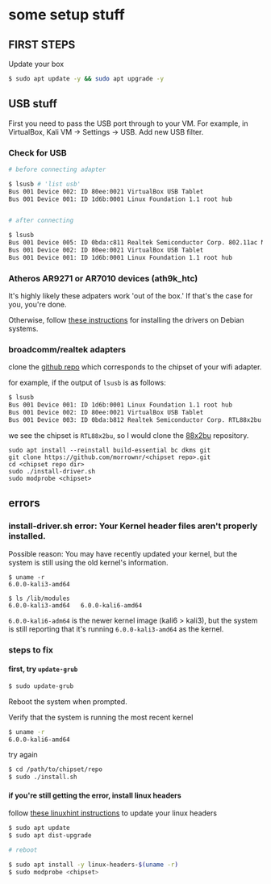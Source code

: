 # some setup stuff

## FIRST STEPS

Update your box

```bash
$ sudo apt update -y && sudo apt upgrade -y
```

## USB stuff
First you need to pass the USB port through to your VM.  For example, in VirtualBox, Kali VM -> Settings -> USB.
Add new USB filter.



### Check for USB

```bash
# before connecting adapter

$ lsusb # 'list usb'
Bus 001 Device 002: ID 80ee:0021 VirtualBox USB Tablet
Bus 001 Device 001: ID 1d6b:0001 Linux Foundation 1.1 root hub


# after connecting 

$ lsusb
Bus 001 Device 005: ID 0bda:c811 Realtek Semiconductor Corp. 802.11ac NIC
Bus 001 Device 002: ID 80ee:0021 VirtualBox USB Tablet
Bus 001 Device 001: ID 1d6b:0001 Linux Foundation 1.1 root hub

```

### Atheros AR9271 or AR7010 devices (ath9k_htc)

It's highly likely these adpaters work 'out of the box.'  If that's the case
for you, you're done.

Otherwise, follow [these instructions](https://wiki.debian.org/ath9k_htc) for installing the drivers on Debian
systems.


### broadcomm/realtek adapters

clone the [github repo](https://github.com/morrownr) which corresponds to the
chipset of your wifi adapter.

for example, if the output of `lsusb` is as follows:

```bash
$ lsusb
Bus 001 Device 001: ID 1d6b:0001 Linux Foundation 1.1 root hub
Bus 001 Device 002: ID 80ee:0021 VirtualBox USB Tablet
Bus 001 Device 003: ID 0bda:b812 Realtek Semiconductor Corp. RTL88x2bu [AC1200 Techkey] #<== RTL88x2bu

```

we see the chipset is `RTL88x2bu`, so I would clone the
[88x2bu](https://github.com/morrownr/88x2bu-20210702) repository.


```
sudo apt install --reinstall build-essential bc dkms git
git clone https://github.com/morrownr/<chipset repo>.git
cd <chipset repo dir>
sudo ./install-driver.sh
sudo modprobe <chipset>
```

## errors
### install-driver.sh error: Your Kernel header files aren't properly installed.

Possible reason: You may have recently updated your kernel, but the system is still
using the old kernel's information.


```
$ uname -r
6.0.0-kali3-amd64

$ ls /lib/modules
6.0.0-kali3-amd64   6.0.0-kali6-amd64

```

`6.0.0-kali6-adm64` is the newer kernel image (kali6 > kali3), but the system
is still reporting that it's running `6.0.0-kali3-amd64` as the kernel.

### steps to fix

#### first, try `update-grub`

```bash
$ sudo update-grub
```

Reboot the system when prompted.

Verify that the system is running the most recent kernel

```bash
$ uname -r
6.0.0-kali6-amd64
```

try again

```bash
$ cd /path/to/chipset/repo
$ sudo ./install.sh
```

#### if you're still getting the error, install linux headers

follow [these linuxhint instructions](https://linuxhint.com/install-linux-headers-kali-linux/) to update your linux headers

```bash
$ sudo apt update
$ sudo apt dist-upgrade

# reboot

$ sudo apt install -y linux-headers-$(uname -r)
$ sudo modprobe <chipset>
```

